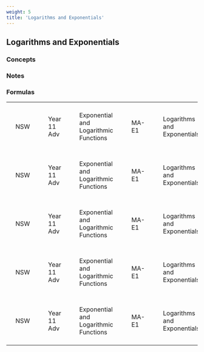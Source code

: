 ```yaml
---
weight: 5
title: 'Logarithms and Exponentials'
---
```


## Logarithms and Exponentials

###   Concepts 




###   Notes 

### Formulas
<style type="text/css">
#T_NONEa04a955ba19fbf6a th.col_heading {
  text-align: left;
  font-size: 1em;
}
#T_NONEa04a955ba19fbf6a td {
  text-align: left;
  font-size: 1em;
  padding: 1.5em;
}
</style>
<table id="T_NONEa04a955ba19fbf6a">
  <thead>
  </thead>
  <tbody>
    <tr>
      <td id="T_NONEa04a955ba19fbf6a_row0_col0" class="data row0 col0" >NSW</td>
      <td id="T_NONEa04a955ba19fbf6a_row0_col1" class="data row0 col1" >Year 11 Adv</td>
      <td id="T_NONEa04a955ba19fbf6a_row0_col2" class="data row0 col2" >Exponential and Logarithmic Functions</td>
      <td id="T_NONEa04a955ba19fbf6a_row0_col3" class="data row0 col3" >MA-E1</td>
      <td id="T_NONEa04a955ba19fbf6a_row0_col4" class="data row0 col4" >Logarithms and Exponentials</td>
      <td id="T_NONEa04a955ba19fbf6a_row0_col5" class="data row0 col5" >Logarithms</td>
      <td id="T_NONEa04a955ba19fbf6a_row0_col6" class="data row0 col6" >Logarithm Laws</td>
      <td id="T_NONEa04a955ba19fbf6a_row0_col7" class="data row0 col7" >nan</td>
      <td id="T_NONEa04a955ba19fbf6a_row0_col8" class="data row0 col8" >nan</td>
      <td id="T_NONEa04a955ba19fbf6a_row0_col9" class="data row0 col9" >nan</td>
      <td id="T_NONEa04a955ba19fbf6a_row0_col10" class="data row0 col10" >$\log_a{(xy)} = \log_a{x} + log_a{y}$</td>
      <td id="T_NONEa04a955ba19fbf6a_row0_col11" class="data row0 col11" >False</td>
      <td id="T_NONEa04a955ba19fbf6a_row0_col12" class="data row0 col12" >False</td>
      <td id="T_NONEa04a955ba19fbf6a_row0_col13" class="data row0 col13" >nan</td>
    </tr>
    <tr>
      <td id="T_NONEa04a955ba19fbf6a_row1_col0" class="data row1 col0" >NSW</td>
      <td id="T_NONEa04a955ba19fbf6a_row1_col1" class="data row1 col1" >Year 11 Adv</td>
      <td id="T_NONEa04a955ba19fbf6a_row1_col2" class="data row1 col2" >Exponential and Logarithmic Functions</td>
      <td id="T_NONEa04a955ba19fbf6a_row1_col3" class="data row1 col3" >MA-E1</td>
      <td id="T_NONEa04a955ba19fbf6a_row1_col4" class="data row1 col4" >Logarithms and Exponentials</td>
      <td id="T_NONEa04a955ba19fbf6a_row1_col5" class="data row1 col5" >Logarithms</td>
      <td id="T_NONEa04a955ba19fbf6a_row1_col6" class="data row1 col6" >Logarithm Laws</td>
      <td id="T_NONEa04a955ba19fbf6a_row1_col7" class="data row1 col7" >nan</td>
      <td id="T_NONEa04a955ba19fbf6a_row1_col8" class="data row1 col8" >nan</td>
      <td id="T_NONEa04a955ba19fbf6a_row1_col9" class="data row1 col9" >nan</td>
      <td id="T_NONEa04a955ba19fbf6a_row1_col10" class="data row1 col10" >$\log_a{\left(\dfrac{x}{y}\right)} = \log_a{x} - log_a{y}$</td>
      <td id="T_NONEa04a955ba19fbf6a_row1_col11" class="data row1 col11" >False</td>
      <td id="T_NONEa04a955ba19fbf6a_row1_col12" class="data row1 col12" >False</td>
      <td id="T_NONEa04a955ba19fbf6a_row1_col13" class="data row1 col13" >nan</td>
    </tr>
    <tr>
      <td id="T_NONEa04a955ba19fbf6a_row2_col0" class="data row2 col0" >NSW</td>
      <td id="T_NONEa04a955ba19fbf6a_row2_col1" class="data row2 col1" >Year 11 Adv</td>
      <td id="T_NONEa04a955ba19fbf6a_row2_col2" class="data row2 col2" >Exponential and Logarithmic Functions</td>
      <td id="T_NONEa04a955ba19fbf6a_row2_col3" class="data row2 col3" >MA-E1</td>
      <td id="T_NONEa04a955ba19fbf6a_row2_col4" class="data row2 col4" >Logarithms and Exponentials</td>
      <td id="T_NONEa04a955ba19fbf6a_row2_col5" class="data row2 col5" >Logarithms</td>
      <td id="T_NONEa04a955ba19fbf6a_row2_col6" class="data row2 col6" >Logarithm Laws</td>
      <td id="T_NONEa04a955ba19fbf6a_row2_col7" class="data row2 col7" >nan</td>
      <td id="T_NONEa04a955ba19fbf6a_row2_col8" class="data row2 col8" >nan</td>
      <td id="T_NONEa04a955ba19fbf6a_row2_col9" class="data row2 col9" >nan</td>
      <td id="T_NONEa04a955ba19fbf6a_row2_col10" class="data row2 col10" >$\log_a{x^n} = n\log_a{x}$</td>
      <td id="T_NONEa04a955ba19fbf6a_row2_col11" class="data row2 col11" >False</td>
      <td id="T_NONEa04a955ba19fbf6a_row2_col12" class="data row2 col12" >False</td>
      <td id="T_NONEa04a955ba19fbf6a_row2_col13" class="data row2 col13" >nan</td>
    </tr>
    <tr>
      <td id="T_NONEa04a955ba19fbf6a_row3_col0" class="data row3 col0" >NSW</td>
      <td id="T_NONEa04a955ba19fbf6a_row3_col1" class="data row3 col1" >Year 11 Adv</td>
      <td id="T_NONEa04a955ba19fbf6a_row3_col2" class="data row3 col2" >Exponential and Logarithmic Functions</td>
      <td id="T_NONEa04a955ba19fbf6a_row3_col3" class="data row3 col3" >MA-E1</td>
      <td id="T_NONEa04a955ba19fbf6a_row3_col4" class="data row3 col4" >Logarithms and Exponentials</td>
      <td id="T_NONEa04a955ba19fbf6a_row3_col5" class="data row3 col5" >Logarithms</td>
      <td id="T_NONEa04a955ba19fbf6a_row3_col6" class="data row3 col6" >Logarithm Laws</td>
      <td id="T_NONEa04a955ba19fbf6a_row3_col7" class="data row3 col7" >nan</td>
      <td id="T_NONEa04a955ba19fbf6a_row3_col8" class="data row3 col8" >nan</td>
      <td id="T_NONEa04a955ba19fbf6a_row3_col9" class="data row3 col9" >nan</td>
      <td id="T_NONEa04a955ba19fbf6a_row3_col10" class="data row3 col10" >$\log_a{\left(\dfrac{1}{x}\right)} = -\log_a{x}$</td>
      <td id="T_NONEa04a955ba19fbf6a_row3_col11" class="data row3 col11" >False</td>
      <td id="T_NONEa04a955ba19fbf6a_row3_col12" class="data row3 col12" >False</td>
      <td id="T_NONEa04a955ba19fbf6a_row3_col13" class="data row3 col13" >nan</td>
    </tr>
    <tr>
      <td id="T_NONEa04a955ba19fbf6a_row4_col0" class="data row4 col0" >NSW</td>
      <td id="T_NONEa04a955ba19fbf6a_row4_col1" class="data row4 col1" >Year 11 Adv</td>
      <td id="T_NONEa04a955ba19fbf6a_row4_col2" class="data row4 col2" >Exponential and Logarithmic Functions</td>
      <td id="T_NONEa04a955ba19fbf6a_row4_col3" class="data row4 col3" >MA-E1</td>
      <td id="T_NONEa04a955ba19fbf6a_row4_col4" class="data row4 col4" >Logarithms and Exponentials</td>
      <td id="T_NONEa04a955ba19fbf6a_row4_col5" class="data row4 col5" >Logarithms</td>
      <td id="T_NONEa04a955ba19fbf6a_row4_col6" class="data row4 col6" >Logarithm Laws</td>
      <td id="T_NONEa04a955ba19fbf6a_row4_col7" class="data row4 col7" >nan</td>
      <td id="T_NONEa04a955ba19fbf6a_row4_col8" class="data row4 col8" >nan</td>
      <td id="T_NONEa04a955ba19fbf6a_row4_col9" class="data row4 col9" >nan</td>
      <td id="T_NONEa04a955ba19fbf6a_row4_col10" class="data row4 col10" >$\log_a{x} = \dfrac{\log_b{x}}{\log_b{a}}$</td>
      <td id="T_NONEa04a955ba19fbf6a_row4_col11" class="data row4 col11" >False</td>
      <td id="T_NONEa04a955ba19fbf6a_row4_col12" class="data row4 col12" >False</td>
      <td id="T_NONEa04a955ba19fbf6a_row4_col13" class="data row4 col13" >nan</td>
    </tr>
  </tbody>
</table>

